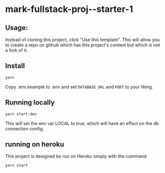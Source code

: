 # mark-fullstack-proj--starter-1

## Usage:

Instead of cloning this project, click "Use this template".  This will allow you to create a repo on github which has this project's content but which is not a fork of it.


## Install

`yarn`

Copy .env.example to .env and set `DATABASE_URL` and `PORT` to your liking.

## Running locally

`yarn start:dev`

This will set the env var LOCAL to true, which will have an effect on the db connection config.

## running on heroku

This project is designed be run on Heroku simply with the command:

`yarn start`

